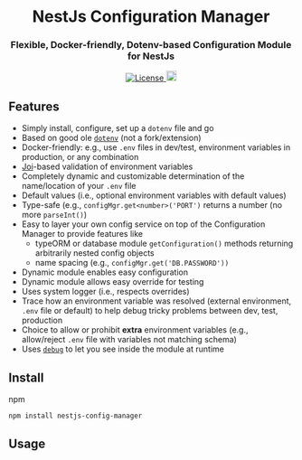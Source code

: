 <h1 align="center">NestJs Configuration Manager</h1>

<h3 align="center">Flexible, Docker-friendly, Dotenv-based Configuration Module for NestJs</h3>

<div align="center">
  <a href="https://github.com/johnbiundo/nestjs-config-manager/blob/master/LICENSE">
    <img src="https://img.shields.io/badge/license-MIT-brightgreen.svg" alt="License" />
  </a>
  <a href="https://badge.fury.io/js/nestjs-config-manager">
    <img src="https://badge.fury.io/js/nestjs-config-manager.svg" alt="npm version" height="18">
  </a>
</div>

## Features
* Simply install, configure, set up a `dotenv` file and go
* Based on good ole [`dotenv`]() (not a fork/extension)
* Docker-friendly: e.g., use `.env` files in dev/test, environment variables in production, or any combination
* [Joi]()-based validation of environment variables
* Completely dynamic and customizable determination of the name/location of your `.env` file
* Default values (i.e., optional environment variables with default values)
* Type-safe (e.g., `configMgr.get<number>('PORT')` returns a number (no more `parseInt()`)
* Easy to layer your own config service on top of the Configuration Manager to provide features like
  * typeORM or database module `getConfiguration()` methods returning arbitrarily nested config objects
  * name spacing (e.g., `configMgr.get('DB.PASSWORD'))`
* Dynamic module enables easy configuration
* Dynamic module allows easy override for testing
* Uses system logger (i.e., respects overrides)
* Trace how an environment variable was resolved (external environment, `.env` file or default) to help debug tricky problems between dev, test, production
* Choice to allow or prohibit **extra** environment variables (e.g., allow/reject `.env` file with variables not matching schema)
* Uses [`debug`]() to let you see inside the module at runtime

## Install

npm

`npm install nestjs-config-manager`

## Usage